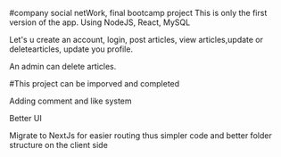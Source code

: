 #company social netWork, final bootcamp project
This is only the first version of the app. Using NodeJS, React, MySQL

Let's u create an account, login, post articles, view articles,update or deletearticles, update you profile.

An admin can delete articles.

#This project can be imporved and completed

Adding comment and like system

Better UI

Migrate to NextJs for easier routing thus simpler code and better folder structure on the client side

